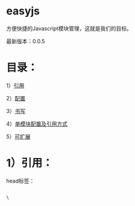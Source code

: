 easyjs
======

方便快捷的Javascript模块管理，这就是我们的目标。

最新版本：0.0.5

目录：
======

1）<a href="https://github.com/ereddate/easyjs/blob/master/README.md#1%E5%BC%95%E7%94%A8">引用</a>

2）<a href="https://github.com/ereddate/easyjs/blob/master/README.md#2%E9%85%8D%E7%BD%AE">配置</a>

3）<a href="https://github.com/ereddate/easyjs/blob/master/README.md#3%E4%B9%A6%E5%86%99">书写</a>

4）<a href="https://github.com/ereddate/easyjs/blob/master/README.md#4%E5%8D%95%E6%A8%A1%E5%9D%97%E9%85%8D%E7%BD%AE%E5%8F%8A%E5%BC%95%E7%94%A8%E6%96%B9%E5%BC%8F">单模块配置及引用方式</a>

5）<a href="https://github.com/ereddate/easyjs/blob/master/README.md#5%E5%8F%AF%E6%89%A9%E5%B1%95">可扩展</a>


1）引用：
======

head标签：

<code>
\<script src="./libs/easyjs.0.0.1.js" id="root" data-config="./config.js" data-main="./app.js"\>\</script\>
</code>

属性：

src: 框架地址，目录只认libs

id: 只读

data-config: 配置文件地址

data-main: 主文件地址

2）配置：
======

代码：

<code>
define({

	debug: true,
	
	frame: "jquery",  //20130927增加
	
	main: "app",  //20130927增加
	
	alias: {
		jquery: "bbb/libs/jquery.1.9.1.js",
		main: "./app.js",
		b: "ccc/plugs/plugs.1.0.0.js",
		d: "./plugs/plugs.js",
		e: "aaaaaa/bbb/ccc",
		c: {
			url: "ddd/unreadmessagecount",
			type: "jsonp",  //20130927增加
			callback: function(data) {
				alert(data);
			}
		},
		g: {
			url: "./plugs/plugs.js",
			callback: function() {
				console.log("plug_ok");
			}
		},
		f: "./test.js",
		h: "./test1.js"
	},
	
	paths: {
		bbb: "http://a.b.com/comm/",
		ccc: "http://c.b.com/comm/",
		ddd: "http://d.b.com/i/"
	}});
</code>

解释：

debug: 是否处于调试

frame: 开发框架

main: 开发主文件

alias: 别名

paths: 路径

3）书写：
======

代码：

<code>
define(function(require, exports, module) {

	require("a");
	
	var b = require("f");
	
	module.use("http://a.b.com/comm/jquery.1.9.1.js", function(){
	
		console.log(jQuery);
		
	});
	
	module.use("./plugs/plugs.js", function(){
	
		console.log("plugs");
		
	});
	
	exports.aaa = "a";});
</code>


解释：

require: 引入指定名称的模块，如模块提供返回接口，就会返回结果。

exports: 返回值对象。

module: easyjs主体。


4）单模块配置及引用方式：
======

module.config(配置对象);

module.use(引用模块地址, 回调函数);

module.loadJs(文件地址, 回调函数);

module.loadCss(文件地址, 回调函数);


代码：

<code>	module.use("./plugs/plugs.js", function(){
	
		console.log("plugs_use");
		
	});
	
	module.loadCss("./css/index.css", function(){
	
		module.jq("#aaa").addClass("a").show();
		
	});
</code>


5）可扩展：
======

为什么说我们是框架，因为我们是可扩展的，是要创造一个完整生态系统的。

module.extend(原对象或扩展方法名, 函数或对象);

module.implement(原对象或扩展方法名, 函数或对象);

代码：

<code>	module.extend("jq", jQuery);
	
	module.jq(function(){
	
		alert("hello");
		
	});
</code>

6）开发历史
======

0.0.1-0.0.3 框架定型版
0.0.4 试用版
0.0.5 修复路径识别问题

7）案例
======

酷六网专题 - 是真的吗

http://life.ku6.com/true/index.shtml

使用版本：0.0.4


